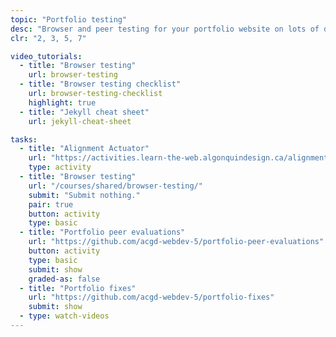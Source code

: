 ```yaml
---
topic: "Portfolio testing"
desc: "Browser and peer testing for your portfolio website on lots of different devices and in lots of situations."
clr: "2, 3, 5, 7"

video_tutorials:
  - title: "Browser testing"
    url: browser-testing
  - title: "Browser testing checklist"
    url: browser-testing-checklist
    highlight: true
  - title: "Jekyll cheat sheet"
    url: jekyll-cheat-sheet

tasks:
  - title: "Alignment Actuator"
    url: "https://activities.learn-the-web.algonquindesign.ca/alignment-actuator/"
    type: activity
  - title: "Browser testing"
    url: "/courses/shared/browser-testing/"
    submit: "Submit nothing."
    pair: true
    button: activity
    type: basic
  - title: "Portfolio peer evaluations"
    url: "https://github.com/acgd-webdev-5/portfolio-peer-evaluations"
    button: activity
    type: basic
    submit: show
    graded-as: false
  - title: "Portfolio fixes"
    url: "https://github.com/acgd-webdev-5/portfolio-fixes"
    submit: show
  - type: watch-videos
---
```

